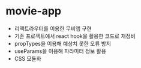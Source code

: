 # movie-app
> 

* 리액트라우터를 이용한 무비앱 구현
* 기존 프로젝트에서 react hook을 활용한 코드로 재정비
* propTypes을 이용해 예상치 못한 오류 방지 
* useParams을 이용해 파라미터 정보 활용
* CSS 모듈화
<br />

